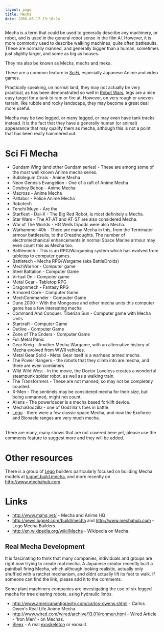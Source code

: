 ```yaml
---
layout: page
title: Mecha
date: 2006-06-17 13:10:24
---
```

<p>Mecha is a term that could be used to generally describe any machinery, or robot, and is used in the general robot sense in the film AI. However, it is more commonly used to describe walking machines, quite often battlesuits. These are normally manned, and generally bigger than a human, sometimes just slightly larger, and some as big as houses.
</p>
<p>They ma also be known as Mecks, mechs and meka.
</p>
<p>These are a common feature in <a href="/wiki/scifi.html" title="scifi">SciFi</a>, especially Japanese Anime and video games.
</p>
<p>Practically speaking, on normal land, they may not actually be very practical, as has been demonstrated so well in <a href="/wiki/robot_wars.html" title="The british robot smashing TV series.">Robot Wars</a>, legs are a nice easy target for a tank to ram or fire at. However, on very rough or uneven terrain, like rubble and rocky landscape, they may become a great deal more useful.
</p>
<p>Mecha may be two legged, or many legged, or may even have tank tracks instead. It is the fact that they have a generally human (or animal) appearance that may qualify them as mecha, although this is not a point that has been really hammered out.
</p>
<h1 id="Sci_Fi_Mecha">Sci Fi Mecha</h1>
<p>
</p>
<ul><li> Gundam Wing (and other Gundam series) - These are among some of the most well known Anime mecha series.
</li><li> Bubblegum Crisis - Anime Mecha
</li><li> Neon Genesis Evangelion - One of a raft of Anime Mecha
</li><li> Cowboy Bebop - Anime Mecha
</li><li> Macross - Anime Mecha
</li><li> Patlabor - Police Anime Mecha
</li><li> Robotech
</li><li> Tenchi Muyo - Are the
</li><li> Starfleet - Dai-X - The Big Red Robot, is most definitely a Mecha.
</li><li> Star Wars - The AT-AT and AT-ST are also considered Mecha.
</li><li> War of The Worlds - HG Wells tripods were also Mecha.
</li><li> Warhammer 40k - There are many Mecha in this, from the Terminator armour battlesuits, to the Dreadnoughts. The number of electromechanical enhancements in normal Space Marine armour may even count this as Mecha too.
</li><li> Battlemech - This is an RPG/Wargaming system which has evolved from tabletop to computer games.
</li><li> Battletech - Mecha RPG/Wargame (aka BattleDroids)
</li><li> MechWarrior - Computer game
</li><li> Steel Battalion - Computer Game
</li><li> Virtual On - Computer game
</li><li> Metal Gear - Tabletop RPG
</li><li> Dragonmech - Fantasy RPG
</li><li> Armored Core - Computer Game
</li><li> MechCommander - Computer Game
</li><li> Dune 2000 - With the Mongoose and other mecha units this computer game has a few interesting mecha
</li><li> Command And Conquer: Tiberian Sun - Computer game with Mecha Units
</li><li> Starcraft - Computer Game
</li><li> Outlive - Computer Game
</li><li> Zone of The Enders - Computer Game
</li><li> Full Metal Panic
</li><li> Gear Kreig - Another Mecha Wargame, with an alternative history of Mecha evolved from WWII vehicles.
</li><li> Metal Gear Solid - Metal Gear itself is a warhead armed mecha.
</li><li> The Power Rangers - the robots that they climb into are mecha, and there are even combiners
</li><li> Wild Wild West - In the movie, the Doctor Loveless creates a wonderful steampunk spider robot, as well as a walking train.
</li><li> The Transformers - These are not manned, so may not be completely counted.
</li><li> X-Men - The sentinels may be considered mecha for their size, but being unmanned, might not count.
</li><li> Aliens - The powerloader is a mecha based forklift device.
</li><li> MechaGodzilla - one of Godzilla's foes in battle.
</li><li> <a href="/wiki/lego.html" title="The best known construction toy">Lego</a> - there were a few classic space Mecha, and now the Exoforce and Bionacle ranges are very much mecha.
</li></ul><p>
<br/>There are many, many shows that are not covered here yet, please use the comments feature to suggest more and they will be added.
</p>
<h1 id="Other_resources">Other resources</h1>
<p>There is a group of <a href="/wiki/lego.html" title="The best known construction toy">Lego</a> builders particularly focused on building Mecha models at <a href="http://news.lugnet.com/build/mecha" rel="external" target="_blank">lugnet.build.mecha</a>, and more recently on <a href="http://www.mechahub.com" rel="external" target="_blank">http://www.mechahub.com</a>.
</p>
<h1 id="Links">Links</h1>
<ul><li> <a href="http://www.mahq.net/" rel="external" target="_blank">http://www.mahq.net/</a> - Mecha and Anime HQ
</li><li> <a href="http://news.lugnet.com/build/mecha" rel="external" target="_blank">http://news.lugnet.com/build/mecha</a> and <a href="http://www.mechahub.com" rel="external" target="_blank">http://www.mechahub.com</a> - Lego Mecha Builders
</li><li> <a href="http://en.wikipedia.org/wiki/Mecha" rel="external" target="_blank">http://en.wikipedia.org/wiki/Mecha</a> - Wikipedia on Mecha.
</li></ul><h2 id="Real_Mecha_Development">Real Mecha Development</h2>
<p>It is fascinating to think that many companies, individuals and groups are right now trying to create real mecha. A Japanese creator recently built a paintball firing Mecha, which although looking realistic, actually only shuffled with a ratchet mechanism, and didnt actually lift its feet to walk. If someone can find the link, please add it to the comments.
</p>
<p>Some plant machinery companies are investigating the use of six legged mecha for tree clearing robots, using hydraulic limbs.
</p>
<ul><li> <a href="http://www.americanantigravity.com/carlos-owens.shtml" rel="external" target="_blank">http://www.americanantigravity.com/carlos-owens.shtml</a> - Carlos Owen's Real Life Anime Mecha
</li><li> <a href="http://www.wired.com/wired/archive/13.01/ironmen.html" rel="external" target="_blank">http://www.wired.com/wired/archive/13.01/ironmen.html</a> - Wired Article - 'Iron Men' - on Mechas.
</li><li> <a href="/wiki/bleex.html" title="Bleex">Bleex</a> - A real <a href="/wiki/exoskeleton.html" title="A device/vehical worn to enhance human abilities">exoskeleton</a> or exosuit.
</li></ul>